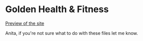 # Golden Health & Fitness

[Preview of the site](http://mighty-wildwood-7534.herokuapp.com/)

Anita, if you're not sure what to do with these files let me know.

